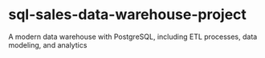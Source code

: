 # sql-sales-data-warehouse-project
A modern data warehouse with PostgreSQL, including ETL processes, data modeling, and analytics
